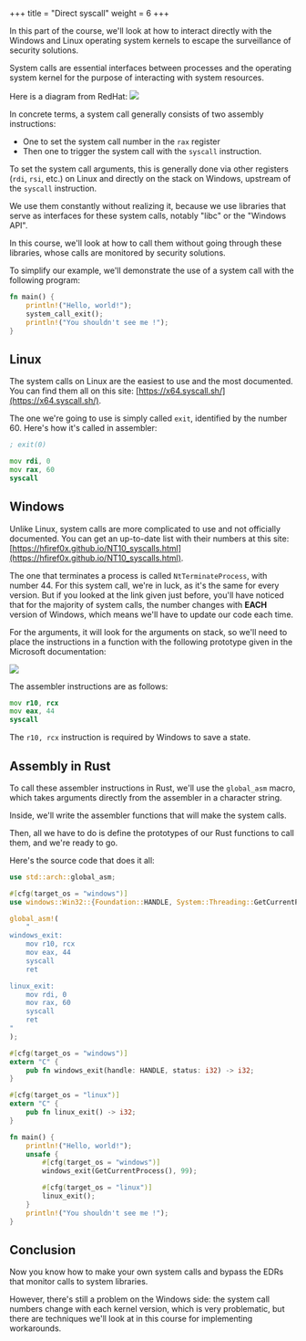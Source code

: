 +++
title = "Direct syscall"
weight = 6
+++

In this part of the course, we'll look at how to interact directly with the Windows and Linux operating system kernels to escape the surveillance of security solutions. 

System calls are essential interfaces between processes and the operating system kernel for the purpose of interacting with system resources.

Here is a diagram from RedHat:
![](../user-space-vs-kernel-space-simple-user-space.webp)

In concrete terms, a system call generally consists of two assembly instructions:

* One to set the system call number in the `rax` register
* Then one to trigger the system call with the `syscall` instruction.

To set the system call arguments, this is generally done via other registers (`rdi`, `rsi`, etc.) on Linux and directly on the stack on Windows, upstream of the `syscall` instruction.

We use them constantly without realizing it, because we use libraries that serve as interfaces for these system calls, notably "libc" or the "Windows API".

In this course, we'll look at how to call them without going through these libraries, whose calls are monitored by security solutions.

To simplify our example, we'll demonstrate the use of a system call with the following program:
```rust
fn main() {
    println!("Hello, world!");
    system_call_exit();
    println!("You shouldn't see me !");
}
```

## Linux

The system calls on Linux are the easiest to use and the most documented. You can find them all on this site: [https://x64.syscall.sh/](https://x64.syscall.sh/).

The one we're going to use is simply called `exit`, identified by the number 60. Here's how it's called in assembler:
```asm
; exit(0)

mov rdi, 0
mov rax, 60
syscall
```

## Windows

Unlike Linux, system calls are more complicated to use and not officially documented. You can get an up-to-date list with their numbers at this site: [https://hfiref0x.github.io/NT10_syscalls.html](https://hfiref0x.github.io/NT10_syscalls.html).

The one that terminates a process is called `NtTerminateProcess`, with number 44. For this system call, we're in luck, as it's the same for every version. But if you looked at the link given just before, you'll have noticed that for the majority of system calls, the number changes with **EACH** version of Windows, which means we'll have to update our code each time.

For the arguments, it will look for the arguments on stack, so we'll need to place the instructions in a function with the following prototype given in the Microsoft documentation:

![](../ZwTerminateProcess.png)

The assembler instructions are as follows:
```asm
mov r10, rcx
mov eax, 44
syscall
```

The `r10, rcx` instruction is required by Windows to save a state.

## Assembly in Rust

To call these assembler instructions in Rust, we'll use the `global_asm` macro, which takes arguments directly from the assembler in a character string.

Inside, we'll write the assembler functions that will make the system calls.

Then, all we have to do is define the prototypes of our Rust functions to call them, and we're ready to go.

Here's the source code that does it all:
```rust
use std::arch::global_asm;

#[cfg(target_os = "windows")]
use windows::Win32::{Foundation::HANDLE, System::Threading::GetCurrentProcess};

global_asm!(
    "
windows_exit:
    mov r10, rcx
    mov eax, 44
    syscall
    ret

linux_exit:
    mov rdi, 0
    mov rax, 60
    syscall
    ret
"
);

#[cfg(target_os = "windows")]
extern "C" {
    pub fn windows_exit(handle: HANDLE, status: i32) -> i32;
}

#[cfg(target_os = "linux")]
extern "C" {
    pub fn linux_exit() -> i32;
}

fn main() {
    println!("Hello, world!");
    unsafe {
        #[cfg(target_os = "windows")]
        windows_exit(GetCurrentProcess(), 99);

        #[cfg(target_os = "linux")]
        linux_exit();
    }
    println!("You shouldn't see me !");
}
```

## Conclusion

Now you know how to make your own system calls and bypass the EDRs that monitor calls to system libraries.

However, there's still a problem on the Windows side: the system call numbers change with each kernel version, which is very problematic, but there are techniques we'll look at in this course for implementing workarounds.
